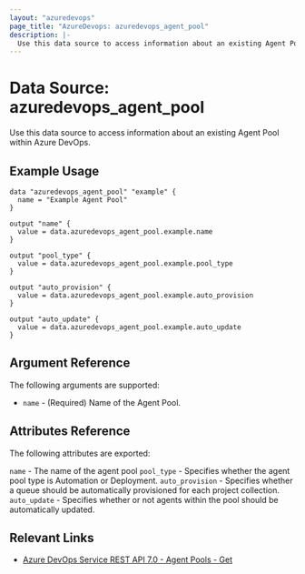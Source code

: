 ```yaml
---
layout: "azuredevops"
page_title: "AzureDevops: azuredevops_agent_pool"
description: |-
  Use this data source to access information about an existing Agent Pool within Azure DevOps.
---
```


# Data Source: azuredevops_agent_pool

Use this data source to access information about an existing Agent Pool within Azure DevOps.

## Example Usage

```hcl
data "azuredevops_agent_pool" "example" {
  name = "Example Agent Pool"
}

output "name" {
  value = data.azuredevops_agent_pool.example.name
}

output "pool_type" {
  value = data.azuredevops_agent_pool.example.pool_type
}

output "auto_provision" {
  value = data.azuredevops_agent_pool.example.auto_provision
}

output "auto_update" {
  value = data.azuredevops_agent_pool.example.auto_update
}
```

## Argument Reference

The following arguments are supported:

- `name` - (Required) Name of the Agent Pool.

## Attributes Reference

The following attributes are exported:

`name` - The name of the agent pool
`pool_type` - Specifies whether the agent pool type is Automation or Deployment.
`auto_provision` - Specifies whether a queue should be automatically provisioned for each project collection.
`auto_update` - Specifies whether or not agents within the pool should be automatically updated.

## Relevant Links

- [Azure DevOps Service REST API 7.0 - Agent Pools - Get](https://docs.microsoft.com/en-us/rest/api/azure/devops/distributedtask/pools/get?view=azure-devops-rest-7.0)
